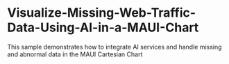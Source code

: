 # Visualize-Missing-Web-Traffic-Data-Using-AI-in-a-MAUI-Chart
This sample demonstrates how to integrate AI services and handle missing and abnormal data in the MAUI Cartesian Chart
